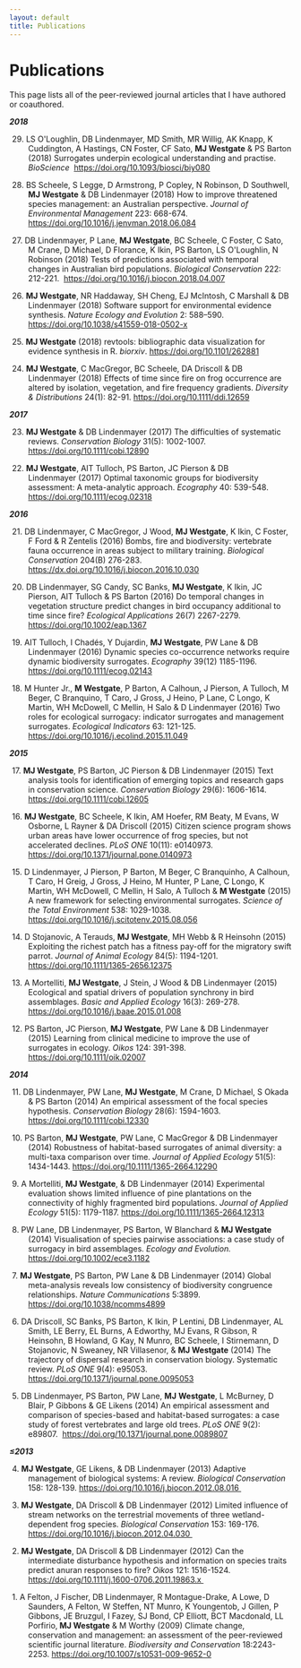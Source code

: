 ```yaml
---
layout: default
title: Publications
---
```

# Publications
This page lists all of the peer-reviewed journal articles that I have authored or coauthored.

<em><strong>2018</strong></em>
<p style="margin-left: .35in; text-indent: -.3in;">
  29. LS O'Loughlin, DB Lindenmayer, MD Smith, MR Willig, AK Knapp, K Cuddington, A Hastings, CN Foster, CF Sato, <strong>MJ Westgate</strong> & PS Barton (2018) Surrogates underpin ecological understanding and practise. <em>BioScience</em> 
    <a href="https://doi.org/10.1093/biosci/biy080" target="_blank" rel="noopener">
      https://doi.org/10.1093/biosci/biy080
    </a>
</p>
<p style="margin-left: .35in; text-indent: -.3in;">
  28. BS Scheele, S Legge, D Armstrong, P Copley, N Robinson, D Southwell, <strong>MJ Westgate</strong> & DB Lindenmayer (2018) How to improve threatened species management: an Australian perspective. <em>Journal of Environmental Management</em> 223: 668-674.
  <a href="https://doi.org/10.1016/j.jenvman.2018.06.084" target="_blank" rel="noopener">
    https://doi.org/10.1016/j.jenvman.2018.06.084
  </a>
</p>
<p style="margin-left: .35in; text-indent: -.3in;">
  27. DB Lindenmayer, P Lane, <strong>MJ Westgate</strong>, BC Scheele, C Foster, C Sato, M Crane, D Michael, D Florance, K Ikin, PS Barton, LS O'Loughlin, N Robinson (2018) Tests of predictions associated with temporal changes in Australian bird populations. <em>Biological Conservation</em> 222: 212-221. 
  <a href="https://doi.org/10.1016/j.biocon.2018.04.007" target="_blank" rel="noopener">
    https://doi.org/10.1016/j.biocon.2018.04.007
  </a>
</p>
<p style="margin-left: .35in; text-indent: -.3in;">
  26. <strong>MJ Westgate</strong>, NR Haddaway, SH Cheng, EJ McIntosh, C Marshall & DB Lindenmayer (2018) Software support for environmental evidence synthesis. <em>Nature Ecology and Evolution</em> 2: 588–590.
  <a href="https://doi.org/10.1038/s41559-018-0502-x" target="_blank" rel="noopener">
    https://doi.org/10.1038/s41559-018-0502-x
  </a>
</p>
<p style="margin-left: .35in; text-indent: -.3in;">
  25. <strong>MJ Westgate</strong> (2018) revtools: bibliographic data visualization for evidence synthesis in R. <em>biorxiv</em>.
  <a href="https://doi.org/10.1101/262881" target="_blank" rel="noopener">
    https://doi.org/10.1101/262881
  </a>
</p>
<p style="margin-left: .35in; text-indent: -.3in;">
  24. <strong>MJ Westgate</strong>, C MacGregor, BC Scheele, DA Driscoll & DB Lindenmayer (2018) Effects of time since fire on frog occurrence are altered by isolation, vegetation, and fire frequency gradients. <em>Diversity & Distributions</em> 24(1): 82-91.
  <a href="https://doi.org/10.1111/ddi.12659" target="_blank" rel="noopener">
    https://doi.org/10.1111/ddi.12659
  </a>
</p>
<em><strong>2017</strong></em>
<p style="margin-left: .35in; text-indent: -.3in;">
  23. <strong>MJ Westgate</strong> & DB Lindenmayer (2017) The difficulties of systematic reviews. <em>Conservation Biology</em> 31(5): 1002-1007.
  <a href="https://doi.org/10.1111/cobi.12890" target="_blank" rel="noopener">
    https://doi.org/10.1111/cobi.12890
  </a>
</p>
<p style="margin-left: .35in; text-indent: -.3in;">
  22. <strong>MJ Westgate</strong>, AIT Tulloch, PS Barton, JC Pierson & DB Lindenmayer (2017) Optimal taxonomic groups for biodiversity assessment: A meta-analytic approach. <em>Ecography</em> 40: 539-548. <a href="https://doi.org/10.1111/ecog.02318" target="_blank" rel="noopener">
    https://doi.org/10.1111/ecog.02318
  </a>
</p>
<em><strong>2016</strong></em>
<p style="margin-left: .35in; text-indent: -.3in;">
  21. DB Lindenmayer, C MacGregor, J Wood, <strong>MJ Westgate</strong>, K Ikin, C Foster, F Ford & R Zentelis (2016) Bombs, fire and biodiversity: vertebrate fauna occurrence in areas subject to military training. <em>Biological Conservation</em> 204(B) 276-283.
  <a href="https://dx.doi.org/10.1016/j.biocon.2016.10.030" target="_blank" rel="noopener">
    https://dx.doi.org/10.1016/j.biocon.2016.10.030
  </a>
</p>
<p style="margin-left: .35in; text-indent: -.3in;">
  20. DB Lindenmayer, SG Candy, SC Banks, <strong>MJ Westgate</strong>, K Ikin, JC Pierson, AIT Tulloch & PS Barton (2016) Do temporal changes in vegetation structure predict changes in bird occupancy additional to time since fire? <em>Ecological Applications</em> 26(7) 2267-2279.
  <a href="https://doi.org/10.1002/eap.1367" target="_blank" rel="noopener">
    https://doi.org/10.1002/eap.1367
  </a>
</p>
<p style="margin-left: .35in; text-indent: -.3in;">
  19. AIT Tulloch, I Chadés, Y Dujardin, <strong>MJ Westgate</strong>, PW Lane & DB Lindenmayer (2016) Dynamic species co-occurrence networks require dynamic biodiversity surrogates. <em>Ecography</em> 39(12) 1185-1196. 
  <a href="https://doi.org/10.1111/ecog.02143" target="_blank" rel="noopener">
    https://doi.org/10.1111/ecog.02143
  </a>
</p>
<p style="margin-left: .35in; text-indent: -.3in;">
  18. M Hunter Jr., <strong>M Westgate</strong>, P Barton, A Calhoun, J Pierson, A Tulloch, M Beger, C Branquino, T Caro, J Gross, J Heino, P Lane, C Longo, K Martin, WH McDowell, C Mellin, H Salo & D Lindenmayer (2016) Two roles for ecological surrogacy: indicator surrogates and management surrogates. <em>Ecological Indicators </em>63: 121-125. 
  <a href="https://doi.org/10.1016/j.ecolind.2015.11.049" target="_blank" rel="noopener">
    https://doi.org/10.1016/j.ecolind.2015.11.049
  </a>
</p>
<em><strong>2015</strong></em>
<p style="margin-left: .35in; text-indent: -.3in;">
  17. <strong>MJ Westgate</strong>, PS Barton, JC Pierson & DB Lindenmayer (2015) Text analysis tools for identification of emerging topics and research gaps in conservation science. <em>Conservation Biology</em> 29(6): 1606-1614.
  <a href="https://doi.org/10.1111/cobi.12605" target="_blank" rel="noopener">
    https://doi.org/10.1111/cobi.12605
  </a>
</p>
<p style="margin-left: .35in; text-indent: -.3in;">
  16. <strong>MJ Westgate</strong>, BC Scheele, K Ikin, AM Hoefer, RM Beaty, M Evans, W Osborne, L Rayner & DA Driscoll (2015) Citizen science program shows urban areas have lower occurrence of frog species, but not accelerated declines. <em>PLoS ONE</em> 10(11): e0140973. 
  <a href="https://doi.org/10.1371/journal.pone.0140973" target="_blank" rel="noopener">
    https://doi.org/10.1371/journal.pone.0140973
  </a>
</p>
<p style="margin-left: .35in; text-indent: -.3in;">
  15. D Lindenmayer, J Pierson, P Barton, M Beger, C Branquinho, A Calhoun, T Caro, H Greig, J Gross, J Heino, M Hunter, P Lane, C Longo, K Martin, WH McDowell, C Mellin, H Salo, A Tulloch & <strong>M Westgate</strong> (2015) A new framework for selecting environmental surrogates. <em>Science of the Total Environment</em> 538: 1029-1038.
  <a href="https://doi.org/10.1016/j.scitotenv.2015.08.056" target="_blank" rel="noopener">
    https://doi.org/10.1016/j.scitotenv.2015.08.056
  </a>
</p>
<p style="margin-left: .35in; text-indent: -.3in;">
  14. D Stojanovic, A Terauds, <strong>MJ Westgate</strong>, MH Webb & R Heinsohn (2015) Exploiting the richest patch has a fitness pay-off for the migratory swift parrot. <em>Journal of Animal Ecology</em> 84(5): 1194-1201. 
  <a href="https://doi.org/10.1111/1365-2656.12375" target="_blank" rel="noopener">
    https://doi.org/10.1111/1365-2656.12375
  </a>
</p>
<p style="margin-left: .35in; text-indent: -.3in;">
  13. A Mortelliti, <strong>MJ Westgate</strong>, J Stein, J Wood & DB Lindenmayer (2015) Ecological and spatial drivers of population synchrony in bird assemblages. <em>Basic and Applied Ecology</em> 16(3): 269-278.
  <a href="https://doi.org/10.1016/j.baae.2015.01.008" target="_blank" rel="noopener">
    https://doi.org/10.1016/j.baae.2015.01.008
  </a>
</p>
<p style="margin-left: .35in; text-indent: -.3in;">
  12. PS Barton, JC Pierson, <strong>MJ Westgate</strong>, PW Lane & DB Lindenmayer (2015) Learning from clinical medicine to improve the use of surrogates in ecology. <em>Oikos</em> 124: 391-398.
  <a href="https://doi.org/10.1111/oik.02007" target="_blank" rel="noopener">
    https://doi.org/10.1111/oik.02007
  </a>
</p>
<em><strong>2014</strong></em>
<p style="margin-left: .35in; text-indent: -.3in;">
  11. DB Lindenmayer, PW Lane, <strong>MJ Westgate</strong>, M Crane, D Michael, S Okada & PS Barton (2014) An empirical assessment of the focal species hypothesis. <em>Conservation Biology</em> 28(6): 1594-1603. 
  <a href="https://doi.org/10.1111/cobi.12330" target="_blank" rel="noopener">
    https://doi.org/10.1111/cobi.12330
  </a>
</p>
<p style="margin-left: .35in; text-indent: -.3in;">
  10. PS Barton, <strong>MJ Westgate</strong>, PW Lane, C MacGregor & DB Lindenmayer (2014) Robustness of habitat-based surrogates of animal diversity: a multi-taxa comparison over time. <em>Journal of Applied Ecology</em> 51(5): 1434-1443.
  <a href="https://doi.org/10.1111/1365-2664.12290" target="_blank" rel="noopener">
    https://doi.org/10.1111/1365-2664.12290
  </a>
</p>
<p style="margin-left: .35in; text-indent: -.3in;">
  9. A Mortelliti, <strong>MJ Westgate</strong>, & DB Lindenmayer (2014) Experimental evaluation shows limited influence of pine plantations on the connectivity of highly fragmented bird populations. <em>Journal of Applied Ecology</em> 51(5): 1179-1187.
  <a href="https://doi.org/10.1111/1365-2664.12313" target="_blank" rel="noopener">
    https://doi.org/10.1111/1365-2664.12313
  </a>
</p>
<p style="margin-left: .35in; text-indent: -.3in;">
  8. PW Lane, DB Lindenmayer, PS Barton, W Blanchard & <strong>MJ Westgate</strong> (2014) Visualisation of species pairwise associations: a case study of surrogacy in bird assemblages. <em>Ecology and Evolution.</em> 
  <a href="https://doi.org/10.1002/ece3.1182" target="_blank" rel="noopener">
    https://doi.org/10.1002/ece3.1182
  </a>
</p>
<p style="margin-left: .35in; text-indent: -.3in;">
  7. <strong>MJ Westgate</strong>, PS Barton, PW Lane & DB Lindenmayer (2014) Global meta-analysis reveals low consistency of biodiversity congruence relationships. <em>Nature Communications</em> 5:3899.
  <a href="https://doi.org/10.1038/ncomms4899" target="_blank" rel="noopener">
    https://doi.org/10.1038/ncomms4899
  </a>
</p>
<p style="margin-left: .35in; text-indent: -.3in;">
  6. DA Driscoll, SC Banks, PS Barton, K Ikin, P Lentini, DB Lindenmayer, AL Smith, LE Berry, EL Burns, A Edworthy, MJ Evans, R Gibson, R Heinsohn, B Howland, G Kay, N Munro, BC Scheele, I Stirnemann, D Stojanovic, N Sweaney, NR Villasenor, & <strong>MJ Westgate</strong> (2014) The trajectory of dispersal research in conservation biology. Systematic review. <i>PLoS ONE</i> 9(4): e95053.
  <a href="https://doi.org/10.1371/journal.pone.0095053" target="_blank" rel="noopener">
    https://doi.org/10.1371/journal.pone.0095053
  </a>
</p>
<p style="margin-left: .35in; text-indent: -.3in;">
  5. DB Lindenmayer, PS Barton, PW Lane, <b>MJ</b> <b>Westgate</b>, L McBurney, D Blair, P Gibbons & GE Likens (2014) An empirical assessment and comparison of species-based and habitat-based surrogates: a case study of forest vertebrates and large old trees. <i>PLoS ONE</i> 9(2): e89807. 
  <a href="https://doi.org/10.1371/journal.pone.0089807" target="_blank" rel="noopener">
    https://doi.org/10.1371/journal.pone.0089807
  </a>
</p>
<em><strong>≤2013</strong></em>
<p style="margin-left: .35in; text-indent: -.3in;">
  4. <strong>MJ Westgate</strong>, GE Likens, & DB Lindenmayer (2013) Adaptive management of biological systems: A review. <em>Biological Conservation</em> 158: 128-139.
  <a href="https://doi.org/10.1016/j.biocon.2012.08.016" target="_blank" rel="noopener">
    https://doi.org/10.1016/j.biocon.2012.08.016
  </a> &nbsp;
  <a href="https://mjwestgate.github.io/assets/docs/Westgate_2013_BiolCons.pdf" target="_blank" title="PDF">
    <i class="fa fa-file-pdf-o fa-lg" style="color:#727272"></i>
  </a>
</p>
<p style="margin-left: .35in; text-indent: -.3in;">
  3. <strong>MJ Westgate</strong>, DA Driscoll & DB Lindenmayer (2012) Limited influence of stream networks on the terrestrial movements of three wetland-dependent frog species. <em>Biological Conservation</em> 153: 169-176.
  <a href="https://doi.org/10.1016/j.biocon.2012.04.030" target="_blank" rel="noopener">
    https://doi.org/10.1016/j.biocon.2012.04.030
  </a> &nbsp;
  <a href="https://mjwestgate.github.io/assets/docs/Westgate_2012_BiolCons.pdf" target="_blank" title="PDF">
    <i class="fa fa-file-pdf-o fa-lg" style="color:#727272"></i>
  </a>
</p>
<p style="margin-left: .35in; text-indent: -.3in;">
  2. <strong>MJ Westgate</strong>, DA Driscoll & DB Lindenmayer (2012) Can the intermediate disturbance hypothesis and information on species traits predict anuran responses to fire? <em>Oikos</em> 121: 1516-1524.
  <a href="https://doi.org/10.1111/j.1600-0706.2011.19863.x" target="_blank" rel="noopener">
    https://doi.org/10.1111/j.1600-0706.2011.19863.x
  </a> &nbsp;&nbsp;&nbsp;
  <a href="https://mjwestgate.github.io/assets/docs/Westgate_2012_Oikos.pdf" target="_blank" title="PDF">
    <i class="fa fa-file-pdf-o fa-lg" style="color:#727272"></i>
  </a>
</p>
<p style="margin-left: .35in; text-indent: -.3in;">
  1. A Felton, J Fischer, DB Lindenmayer, R Montague-Drake, A Lowe, D Saunders, A Felton, W Steffen, NT Munro, K Youngentob, J Gillen, P Gibbons, JE Bruzgul, I Fazey, SJ Bond, CP Elliott, BCT Macdonald, LL Porfirio,<strong> MJ Westgate</strong> & M Worthy (2009) Climate change, conservation and management: an assessment of the peer-reviewed scientific journal literature. <em>Biodiversity and Conservation</em> 18:2243-2253.
  <a href="https://doi.org/10.1007/s10531-009-9652-0" target="_blank" rel="noopener">
    https://doi.org/10.1007/s10531-009-9652-0
  </a><div style="text-align:right">
    <a href="https://mjwestgate.github.io/assets/docs/Felton_2009_BiodivCons.pdf"
      target="_blank"
      title="Westgate et al. 2012 PDF">
        <i class="fa fa-file-pdf-o fa-lg" style="color:#727272"></i>
    </a>
  </div>
</p>
